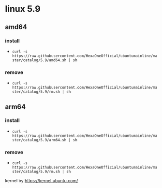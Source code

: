 # linux 5.9
 
## amd64

### install

- `curl -s https://raw.githubusercontent.com/HexaOneOfficial/ubuntumainline/master/catalog/5.9/amd64.sh | sh`
 
### remove
  
- `curl -s https://raw.githubusercontent.com/HexaOneOfficial/ubuntumainline/master/catalog/5.9/rm.sh | sh` 
 
## arm64

### install

- `curl -s https://raw.githubusercontent.com/HexaOneOfficial/ubuntumainline/master/catalog/5.9/arm64.sh | sh`
 
### remove
  
- `curl -s https://raw.githubusercontent.com/HexaOneOfficial/ubuntumainline/master/catalog/5.9/rm.sh | sh`  
 
 
 
kernel by https://kernel.ubuntu.com/
